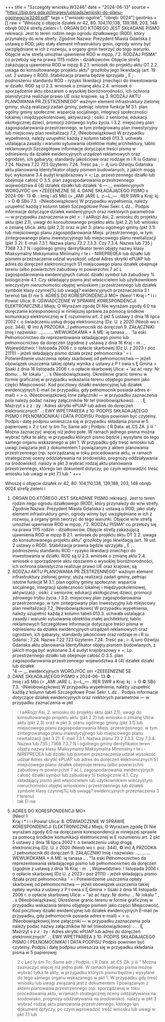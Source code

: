 +++
title = "Szczegóły wniosku W3246"
date = "2024-06-13"
source = "https://bip.brg.gda.pl/images/uploads/wnioski-do-planu-ogolnego/w3246.pdf"
tags = ["wnioski-ogolne", "obręb: 0024"]
geolinks = []
raw = "Wnoszę o objęcie działek nr 42, 80. 104,110,138, 139,188, 203, 148 obręb 0024 strefą zieleni i 1. ORGAN DO KTÓREGO JEST SKŁADANE PISMO rekreacji. Jest to teren rodzin nego ogrodu działkowego (ROD), który przynależy do w/w strefy. Zgodnie Nazwa: Prezydent Miasta Gdańska z ustawą o ROD, jako stały element infrastruktury gmin, ogrody winny być uwzględniane w ich ż rozwoju, a organy gmin tworzyć do tego warunki. Objęcie w/w strefą umożliwi ujawnienie ROD w mpzp, /'2. RODZAJ PISMA” co przełoży się na prawa 1115 rodzin - działkowców. Objęcie strefą zakazującą ujawnienia ROD w mpzp B 2.1. wniosek do projektu aktu OT 2.2. uwaga do konsultowanego projektu aktu” groziłoby jego likwidacją (art. 19 ust. 2 ustawy o ROD). Stabilizacja prawna będzie sprzyjała „ E ; . podnoszeniu standardu ROD - ryzyko likwidacji zniechęci do inwestowania w działki. ROD są U 2.3. wniosek o zmianę aktu  2.4. wniosek o sporządzenie aktu obszarem o wysokiej bioróżnorodności, ich ochrona planistyczna realizuje prawo UE oraz krajowe; są 3. RODZAJ AKTU PLANOWANIA PR ZESTRZENNEGO” ważnym element infrastruktury zielonej gminy; służą realizacji zadań gminy, pełniąc istotne funkcje M 3.1. plan ogólny gminy społeczne: wsparcia socjalnego, integracji społeczności lokalnej i międzypokoleniowej, aktywizacji ; osiki: z seniorów, edukacji ekołogicznej dzieci, promocji zdrowego trybu życia. I 3.2. miejscowy plan zagospodarowania przestrzennego, w tym zintegrowany plan inwestycyjny lub miejscowy plan rewitalizacji 7.2, (Nieobowiązkowo) W przypadku wypełnienia, należy uzupełnić każdą z kolumn tabeli 013.3. uchwała ustalająca zasady i warunki sytuowania obiektów małej architektury, tablic reklamowych Szczegółowe informacje dotyczące treści pisma w odniesieniu da działek ewidencyjnych  urządzeń reklamowych oraz ogrodzeń, ich gabaryty, standardy jakościowe oraz rodzaje m i R iu Gdańsi ;   7.24. Nazwa 7.22  723 Gzyteren  7.24. Treść pa ; i- Ą iuro Ożwóju Gdańska  aktu planowania  Identyfikator  objęty pismem budowlanych, z jakich mogą być wykonane  3.4 audyt krajobrazowy » =;   Lp.  przestrzennego działki lub  obejmuje całość  O 3.5. plan zagospodarowania przestrzennego województwa 4 (4) działek działki lub działek   '4 —  __ ewidencyjnych  WORÓJYÓĆ  om <ZEEEENEZNE SE 4. DANE SKŁADAJĄCEGO PISMO x 2024-06- 13 ©. :     Imię i aS Mb) (> „AMI JARE L. z—L_— . RER SWR a  Kraj: kj : > O © SBó 7.3. -(Nieobowiązkowo) W przypadku wypełnienia, należy uzupełnić każdą z kolumn tabeli Szczegółowe Powi Sekr. L.dz... Podpis  informacje dotyczące działek ewidencyjnych oraz niektórych parametrów — w przypadku zaznaczenia w pkt > : l aARojzi Asi, 2. wniosku do projektu aktu (pkt 2.1), uwagi do konsultowanego projektu aktu (pkt 2.2) lub wniosku o zmianę Ulica: aktu (pkt 2,3) oraz w pkt 3: planu ogólnego gminy (pkt 3.1) lub miejscowego planu zagospodarowania Miejs. przestrzennego, w tym zintegrowanego planu inwestycyjnego lub miejscowego planu rewitalizacji (pkt 3 2): E-mail  7.3.1. Nazwa planu 73.2  7.3.3. Czy 7.3.4. Nazwa lub  735 j 7368  7.3.7 N i  ogólnego gminy dentyfikator teren objęty nazwy klasy Miaksymalny Maksymalna Minimalny r te i  - NIREPREOEA  lub działki lub  pismem przeznaczenia udział  wysokość  udział  Adres skrytki ePUAP lub adres do doręczeń elektronicznych 51 miejscowego planu działek  obejmuje terenu (albo  powierzchni zabudowy m  powierzchni 7 ać  L zagospodarowania ewidencyjnych całość działki symbol lub zabudowy %   biologicznie  4.1. Czy składający pismo jest właścicielem lub użytkownikiem wieczystym nieruchomości objętej wnioskiem j przestrzennego  lub działek symbole klasy    czynnej%j  lub uwagą?   ewidencyjnych przeznaczenia  3  ł terenu)     tak El nie    5. ADRES DO KORESPONDENCJI MO*     (Nieo! 1      Kraj i * i i i Powia! Ulica: 8. OŚWIADCZENIE W SPRAWIE KORESPONDENCJI ELEKTRONICZNEJ Miejs; O Wyrażam zgodę DI Nie wyrażam zgody 6.0 na doręczanie korespondencji w niniejszej sprawie za pomocą środków komunikacji elektronicznej w E rozumieniu art. 2 pkt 5 ustawy z dnia 18 lipca 2002 r. o świadczeniu usług drogą elektroniczną (Dz. U. z 2020 (Nieob wo r. poz. 344), © im) Ą PRZODKA _l pełnomocnik dó doręczeń 9. ZAŁĄCZNIKI Imię i nazwisko: ..,......... WEWUKÓKAMA * A ME: ię tanasa .. . '1a eski Pełnomocnictwo da reprezentowania składającego pismo lub pełnomocnictwo da doręczeń (zgodnie z ustawą z dnia 16 Kraj - m . , Województwo: !  listopada 2006 r. o opłacie skarbowej (Dz U. z 2023 r poz 2111)) - jeżeli składający pismo działa przez pełnomocnika ' = i  Potwierdzenie uiszczenia opłaty skarbowej od pełnomocnictwa — jeżeli obowiązek uiszczenia takiej opłaty wynika z ustawy z P t owia s Ę Gmina > Ssaki ż dnia 16 listopada 2006 r. o opłacie skarbowej Ulica: + 'az ać razy: Nr domu: .. Nr lokalu ' , . s (Nieobówiązkawoj. Określenie granic terenu w formie graficznej w przypadku wskazania terenu objętego pismem jako części Miejscowość. Kod pocztowy działki ewidencyjnej lub działek ewidencyjnych E-mail (w przypadku, gdy pełnomocnik posiada adres e-mail) = > o. (Nieobowiązkowoj Inne załączniki — w przypadku zaznaczenia pola nalezy podać nazwy załączników Nr tel (nieobowiązkowo): . . . Ę Mażrzyt s z z : ży : Adres skrytki ePUAP lub adres do doręczeń elektronicznych” . ; EWY WPETPAREEA ż 10. PODPIS SKŁADAJĄCEGO PISMO ( PEŁNOMOCNIKA) I DATA PODPISU Podpis powinien być czytelny. Podpis i datę podpisu umieszcza się w przypadku składania pisma w 5 papierowej > 2 c Leć ly śm To; Same adr j Podpis: ( R Data: aŁ.C5 ZA. ji iii ' Można zaznaczyć więcej niż jedno połe. W ramach jednego pisma można wybrać tyłka te akty, w przypadku których pismo będzie j wysyłane do tego samego organu wskazanego w pkt 1. W przypadku gdy treść wniosku lub uwagi związana jest z dokumentem 1 powiązanym z aktem planowania przestrzennego (np. sporządzanaj w toku procedowania aktu, w ramach strategicznej oceny oddziaływania na środowisko, prognozy oddziaływania na środowisko). nalaży w pkt 3 wybrać rodzaj aktu planowania przestrzennego, którego lan dokument dotyczy, po czym wprowadzić treść wniosku lub uwagi w pkt 7.1 lub "
+++

Wnoszę o objęcie działek nr 42, 80. 104,110,138, 139,188, 203, 148 obręb 0024 strefą zieleni i
1. ORGAN DO KTÓREGO JEST SKŁADANE PISMO rekreacji. Jest to teren rodzin nego ogrodu działkowego (ROD), który przynależy do w/w strefy. Zgodnie
Nazwa: Prezydent Miasta Gdańska z ustawą o ROD, jako stały element infrastruktury gmin, ogrody winny być uwzględniane w ich
ż rozwoju, a organy gmin tworzyć do tego warunki. Objęcie w/w strefą umożliwi ujawnienie ROD w mpzp,
/'2. RODZAJ PISMA” co przełoży się na prawa 1115 rodzin - działkowców. Objęcie strefą zakazującą ujawnienia ROD w mpzp
B 2.1. wniosek do projektu aktu OT 2.2. uwaga do konsultowanego projektu aktu” groziłoby jego likwidacją (art. 19 ust. 2 ustawy o ROD). Stabilizacja prawna będzie sprzyjała
„ E ; . podnoszeniu standardu ROD - ryzyko likwidacji zniechęci do inwestowania w działki. ROD są
U 2.3. wniosek o zmianę aktu  2.4. wniosek o sporządzenie aktu obszarem o wysokiej bioróżnorodności, ich ochrona planistyczna realizuje prawo UE oraz krajowe; są
3. RODZAJ AKTU PLANOWANIA PR ZESTRZENNEGO” ważnym element infrastruktury zielonej gminy; służą realizacji zadań gminy, pełniąc istotne funkcje
M 3.1. plan ogólny gminy społeczne: wsparcia socjalnego, integracji społeczności lokalnej i międzypokoleniowej, aktywizacji
; osiki: z seniorów, edukacji ekołogicznej dzieci, promocji zdrowego trybu życia.
I 3.2. miejscowy plan zagospodarowania przestrzennego, w tym zintegrowany plan inwestycyjny lub
miejscowy plan rewitalizacji 7.2, (Nieobowiązkowo) W przypadku wypełnienia, należy uzupełnić każdą z kolumn tabeli
013.3. uchwała ustalająca zasady i warunki sytuowania obiektów małej architektury, tablic reklamowych Szczegółowe informacje dotyczące treści pisma w odniesieniu da działek ewidencyjnych
 urządzeń reklamowych oraz ogrodzeń, ich gabaryty, standardy jakościowe oraz rodzaje m i R iu Gdańsi ;   7.24. Nazwa 7.22  723 Gzyteren  7.24. Treść
pa ; i- Ą iuro Ożwóju Gdańska  aktu planowania  Identyfikator  objęty pismem
budowlanych, z jakich mogą być wykonane  3.4 audyt krajobrazowy » =;   Lp.  przestrzennego działki lub  obejmuje całość 
O 3.5. plan zagospodarowania przestrzennego województwa 4 (4) działek działki lub działek  
"4 —  __ ewidencyjnych  WORÓJYÓĆ  om <ZEEEENEZNE SE
4. DANE SKŁADAJĄCEGO PISMO x 2024-06- 13 ©. :    
Imię i aS Mb) (> „AMI JARE L. z—L_— . RER SWR a 
Kraj: kj : > O © SBó 7.3. -(Nieobowiązkowo) W przypadku wypełnienia, należy uzupełnić każdą z kolumn tabeli Szczegółowe
Powi Sekr. L.dz... Podpis  informacje dotyczące działek ewidencyjnych oraz niektórych parametrów — w przypadku zaznaczenia w pkt
> : l aARojzi Asi, 2. wniosku do projektu aktu (pkt 2.1), uwagi do konsultowanego projektu aktu (pkt 2.2) lub wniosku o zmianę
Ulica: aktu (pkt 2,3) oraz w pkt 3: planu ogólnego gminy (pkt 3.1) lub miejscowego planu zagospodarowania
Miejs. przestrzennego, w tym zintegrowanego planu inwestycyjnego lub miejscowego planu rewitalizacji (pkt 3 2):
E-mail  7.3.1. Nazwa planu 73.2  7.3.3. Czy 7.3.4. Nazwa lub  735 j 7368  7.3.7
N i  ogólnego gminy dentyfikator teren objęty nazwy klasy Miaksymalny Maksymalna Minimalny
r te i  - NIREPREOEA  lub działki lub  pismem przeznaczenia udział  wysokość  udział 
Adres skrytki ePUAP lub adres do doręczeń elektronicznych 51 miejscowego planu działek  obejmuje terenu (albo  powierzchni zabudowy m  powierzchni
7 ać  L zagospodarowania ewidencyjnych całość działki symbol lub zabudowy %   biologicznie 
4.1. Czy składający pismo jest właścicielem lub użytkownikiem wieczystym nieruchomości objętej wnioskiem j przestrzennego  lub działek symbole klasy    czynnej%j 
lub uwagą?   ewidencyjnych przeznaczenia 
3  ł terenu)    
tak El nie   
5. ADRES DO KORESPONDENCJI MO*    
(Nieo! 1     
Kraj i * i i i
Powia!
Ulica: 8. OŚWIADCZENIE W SPRAWIE KORESPONDENCJI ELEKTRONICZNEJ
Miejs; O Wyrażam zgodę DI Nie wyrażam zgody
6.0 na doręczanie korespondencji w niniejszej sprawie za pomocą środków komunikacji elektronicznej w
E rozumieniu art. 2 pkt 5 ustawy z dnia 18 lipca 2002 r. o świadczeniu usług drogą elektroniczną (Dz. U. z 2020
(Nieob wo r. poz. 344),
© im) Ą
PRZODKA _l pełnomocnik dó doręczeń 9. ZAŁĄCZNIKI
Imię i nazwisko: ..,......... WEWUKÓKAMA * A ME: ię tanasa .. . "1a eski Pełnomocnictwo da reprezentowania składającego pismo lub pełnomocnictwo da doręczeń (zgodnie z ustawą z dnia 16
Kraj - m . , Województwo: !  listopada 2006 r. o opłacie skarbowej (Dz U. z 2023 r poz 2111)) - jeżeli składający pismo działa przez pełnomocnika
' = i  Potwierdzenie uiszczenia opłaty skarbowej od pełnomocnictwa — jeżeli obowiązek uiszczenia takiej opłaty wynika z ustawy z
P t
owia s Ę Gmina > Ssaki ż dnia 16 listopada 2006 r. o opłacie skarbowej
Ulica: + "az ać razy: Nr domu: .. Nr lokalu " , . s (Nieobówiązkawoj. Określenie granic terenu w formie graficznej w przypadku wskazania terenu objętego pismem jako części
Miejscowość. Kod pocztowy działki ewidencyjnej lub działek ewidencyjnych
E-mail (w przypadku, gdy pełnomocnik posiada adres e-mail) = > o. (Nieobowiązkowoj Inne załączniki — w przypadku zaznaczenia pola nalezy podać nazwy załączników
Nr tel (nieobowiązkowo): . . . Ę Mażrzyt s z z : ży :
Adres skrytki ePUAP lub adres do doręczeń elektronicznych” . ; EWY WPETPAREEA
ż 10. PODPIS SKŁADAJĄCEGO PISMO ( PEŁNOMOCNIKA) I DATA PODPISU
Podpis powinien być czytelny. Podpis i datę podpisu umieszcza się w przypadku składania pisma w 5 papierowej
> 2 c Leć ly
śm To; Same
adr j
Podpis: ( R Data: aŁ.C5 ZA.
ji iii
" Można zaznaczyć więcej niż jedno połe. W ramach jednego pisma można wybrać tyłka te akty, w przypadku których pismo będzie j
wysyłane do tego samego organu wskazanego w pkt 1. W przypadku gdy treść wniosku lub uwagi związana jest z dokumentem 1
powiązanym z aktem planowania przestrzennego (np. sporządzanaj w toku procedowania aktu, w ramach strategicznej oceny
oddziaływania na środowisko, prognozy oddziaływania na środowisko). nalaży w pkt 3 wybrać rodzaj aktu planowania przestrzennego,
którego lan dokument dotyczy, po czym wprowadzić treść wniosku lub uwagi w pkt 7.1 lub 


